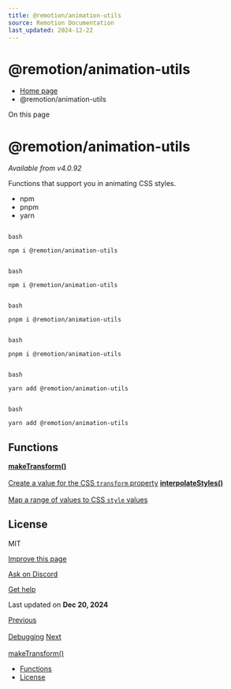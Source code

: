 ```yaml
---
title: @remotion/animation-utils
source: Remotion Documentation
last_updated: 2024-12-22
---
```


# @remotion/animation-utils

- [Home page](/)
- @remotion/animation-utils

On this page

# @remotion/animation-utils

_Available from v4.0.92_

Functions that support you in animating CSS styles.

- npm
- pnpm
- yarn

```

bash

npm i @remotion/animation-utils
```

```

bash

npm i @remotion/animation-utils
```

```

bash

pnpm i @remotion/animation-utils
```

```

bash

pnpm i @remotion/animation-utils
```

```

bash

yarn add @remotion/animation-utils
```

```

bash

yarn add @remotion/animation-utils
```

## Functions [​](\#functions "Direct link to Functions")

[**makeTransform()** \
\
Create a value for the CSS `transform` property](/docs/animation-utils/make-transform) [**interpolateStyles()** \
\
Map a range of values to CSS `style` values](/docs/animation-utils/interpolate-styles)

## License [​](\#license "Direct link to License")

MIT

[Improve this page](https://github.com/remotion-dev/remotion/edit/main/packages/docs/docs/animation-utils/index.mdx)

[Ask on Discord](https://remotion.dev/discord)

[Get help](/docs/get-help)

Last updated on **Dec 20, 2024**

[Previous\
\
Debugging](/docs/layout-utils/debug) [Next\
\
makeTransform()](/docs/animation-utils/make-transform)

- [Functions](#functions)
- [License](#license)
